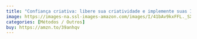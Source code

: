 ```yaml
---
title: "Confiança criativa: libere sua criatividade e implemente suas Ideias"
image: https://images-na.ssl-images-amazon.com/images/I/41bAv9kxFFL._SX323_BO1,204,203,200_.jpg
categories: [Métodos / Outros]
buy: https://amzn.to/39anhqv
---
```

